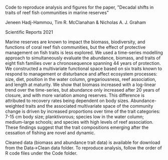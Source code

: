 Code to reproduce analysis and figures for the paper, "Decadal shifts in traits of reef fish communities in marine reserves"

Jeneen Hadj-Hammou, Tim R. McClanahan & Nicholas A. J. Graham 

Scientific Reports 2021


Marine reserves are known to impact the biomass, biodiversity, and functions of coral reef fish communities, but the effect of protective management on fish traits is less explored. We used a time-series modelling approach to simultaneously evaluate the abundance, biomass, and traits of eight fish families over a chronosequence spanning 44 years of protection. We constructed a multivariate functional space based on six traits known to respond to management or disturbance and affect ecosystem processes: size, diet, position in the water column, gregariousness, reef association, and length at maturity. We show that biomass increased with a log-linear trend over the time-series, but abundance only increased after 20 years of closure, and with more variation among reserves. This difference is attributed to recovery rates being dependent on body sizes. Abundance-weighted traits and the associated multivariate space of the community change is driven by increased proportions over time of the trait categories: 7-15 cm body size; planktivorous; species low in the water column; medium-large schools; and species with high levels of reef association. These findings suggest that the trait compositions emerging after the cessation of fishing are novel and dynamic.


Cleaned data (biomass and abundance trait data) is available for download from the Data->Clean data folder.
To reproduce analysis, follow the order of R code files under the Code folder. 